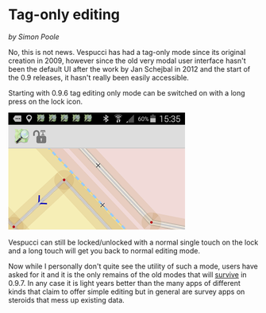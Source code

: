 # Tag-only editing
_by Simon Poole_

No, this is not news. Vespucci has had a tag-only mode since its original creation in 2009, however since the old very modal user interface hasn't been the default UI after the work by Jan Schejbal in 2012 and the start of the 0.9 releases, it hasn't really been easily accessible.

Starting with 0.9.6 tag editing only mode can be switched on with a long press on the lock icon.

![ ](images/Vespucci-tagediting.png)

Vespucci can still be locked/unlocked with a normal single touch on the lock and a long touch will get you back to normal editing mode.

Now while I personally don't quite see the utility of such a mode, users have asked for it and it is the only remains of the old modes that will [survive](https://github.com/MarcusWolschon/osmeditor4android/issues/215) in 0.9.7. In any case it is light years better than the many apps of different kinds that claim to offer simple editing but in general are survey apps on steroids that mess up existing data.
